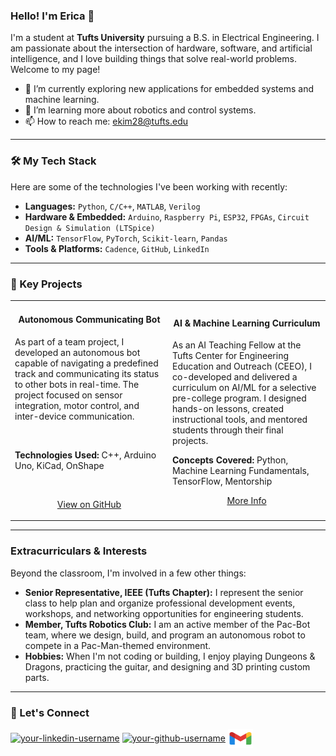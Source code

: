 ### Hello! I'm Erica 👋

I'm a student at **Tufts University** pursuing a B.S. in Electrical Engineering. I am passionate about the intersection of hardware, software, and artificial intelligence, and I love building things that solve real-world problems. Welcome to my page!

- 🔭 I’m currently exploring new applications for embedded systems and machine learning.
- 🌱 I’m learning more about robotics and control systems.
- 📫 How to reach me: [ekim28@tufts.edu](mailto:your.email@tufts.edu)

---

### 🛠️ My Tech Stack

Here are some of the technologies I've been working with recently:

* **Languages:** `Python`, `C/C++`, `MATLAB`, `Verilog`
* **Hardware & Embedded:** `Arduino`, `Raspberry Pi`, `ESP32`, `FPGAs`, `Circuit Design & Simulation (LTSpice)`
* **AI/ML:** `TensorFlow`, `PyTorch`, `Scikit-learn`, `Pandas`
* **Tools & Platforms:** `Cadence`, `GitHub`, `LinkedIn`

---

### 🚀 Key Projects

<table>
<tr>
<td width="50%">
<h4 align="center">Autonomous Communicating Bot</h4>
<p>As part of a team project, I developed an autonomous bot capable of navigating a predefined track and communicating its status to other bots in real-time. The project focused on sensor integration, motor control, and inter-device communication.</p>
<br>
<p><b>Technologies Used:</b> C++, Arduino Uno, KiCad, OnShape </p>
<br>
<p align="center">
<a href="https://github.com/Pot8tr2/Junior-Design">View on GitHub</a>
</p>
</td>
<td width="50%">
<h4 align="center">AI & Machine Learning Curriculum</h4>
<p>As an AI Teaching Fellow at the Tufts Center for Engineering Education and Outreach (CEEO), I co-developed and delivered a curriculum on AI/ML for a selective pre-college program. I designed hands-on lessons, created instructional tools, and mentored students through their final projects.</p>
<p><b>Concepts Covered:</b> Python, Machine Learning Fundamentals, TensorFlow, Mentorship</p>
<p align="center">
<a href="*https://universitycollege.tufts.edu/pre-college/browse/engineering-artificial-intelligence*">More Info</a>
</p>
</td>
</tr>
</table>

---

###  Extracurriculars & Interests

Beyond the classroom, I'm involved in a few other things:

* **Senior Representative, IEEE (Tufts Chapter):** I represent the senior class to help plan and organize professional development events, workshops, and networking opportunities for engineering students.
* **Member, Tufts Robotics Club:** I am an active member of the Pac-Bot team, where we design, build, and program an autonomous robot to compete in a Pac-Man-themed environment.
* **Hobbies:** When I'm not coding or building, I enjoy playing Dungeons & Dragons, practicing the guitar, and designing and 3D printing custom parts.

---

### 💬 Let's Connect

<p align="left">
<a href="https://www.linkedin.com/in/erica-kim-55a64524b/" target="blank"><img align="center" src="https://raw.githubusercontent.com/rahuldkjain/github-profile-readme-generator/main/src/images/icons/Social/linked-in-alt.svg" alt="your-linkedin-username" height="30" width="40" /></a>
<a href="https://github.com/EricaMKim" target="blank"><img align="center" src="https://raw.githubusercontent.com/rahuldkjain/github-profile-readme-generator/main/src/images/icons/Social/github.svg" alt="your-github-username" height="30" width="40" /></a>
<a href="mailto:ekim28@tufts.edu" target="blank"><img align="center" src="https://raw.githubusercontent.com/rahuldkjain/github-profile-readme-generator/main/src/images/icons/Social/gmail.svg" alt="your-email" height="30" width="40" /></a>
</p>
